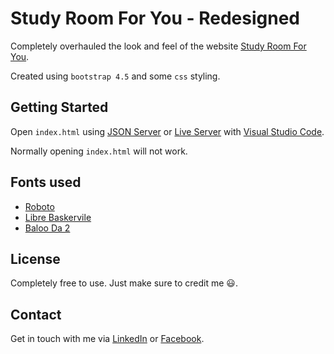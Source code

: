 # Study Room For You - Redesigned
Completely overhauled the look and feel of the website [Study Room For You](https://studyroom4u.com/).

Created using `bootstrap 4.5` and some `css` styling.

## Getting Started
Open `index.html` using [JSON Server](https://github.com/typicode/json-server) or [Live Server](https://marketplace.visualstudio.com/items?itemName=ritwickdey.LiveServer) with [Visual Studio Code](https://code.visualstudio.com/download).

Normally opening `index.html` will not work.

## Fonts used
* [Roboto](https://fonts.google.com/specimen/Roboto)
* [Libre Baskervile](https://fonts.google.com/specimen/Libre+Baskerville)
* [Baloo Da 2](https://fonts.google.com/specimen/Baloo+Da+2)

## License
Completely free to use. Just make sure to credit me 😃.

## Contact
Get in touch with me via [LinkedIn](https://www.linkedin.com/in/farhan-bin-amin/) or [Facebook](https://www.facebook.com/farhanbinamin1).
